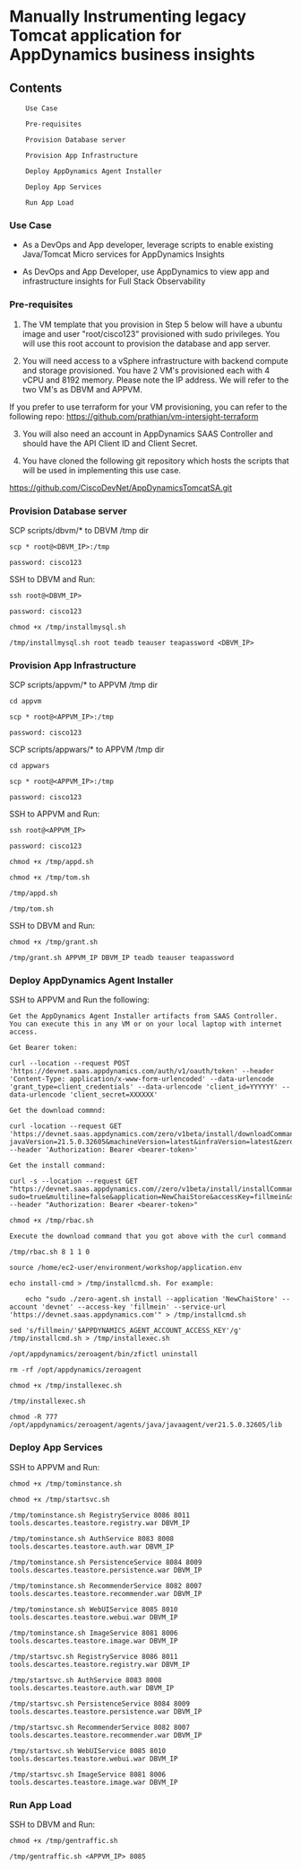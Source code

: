 # Manually Instrumenting legacy Tomcat application for AppDynamics business insights 
## Contents
        Use Case

        Pre-requisites

        Provision Database server

        Provision App Infrastructure

        Deploy AppDynamics Agent Installer

        Deploy App Services

        Run App Load


### Use Case

* As a DevOps and App developer, leverage scripts to enable existing Java/Tomcat Micro services for AppDynamics Insights

* As DevOps and App Developer, use AppDynamics to view app and infrastructure insights for Full Stack Observability


### Pre-requisites

1. The VM template that you provision in Step 5 below will have a ubuntu image and user "root/cisco123" provisioned with sudo privileges. You will use this root account to provision the database and app server.

2. You will need access to a vSphere infrastructure with backend compute and storage provisioned. You have 2 VM's provisioned each with 4 vCPU and 8192 memory. Please note the IP address. We will refer to the two VM's as DBVM and APPVM.

If you prefer to use terraform for your VM provisioning, you can refer to the following repo: https://github.com/prathjan/vm-intersight-terraform

3. You will also need an account in AppDynamics SAAS Controller and should have the API Client ID and Client Secret.

4. You have cloned the following git repository which hosts the scripts that will be used in implementing this use case. 

https://github.com/CiscoDevNet/AppDynamicsTomcatSA.git


### Provision Database server

SCP scripts/dbvm/* to DBVM /tmp dir

    scp * root@<DBVM_IP>:/tmp

    password: cisco123

SSH to DBVM and Run:

    ssh root@<DBVM_IP>

    password: cisco123

    chmod +x /tmp/installmysql.sh

    /tmp/installmysql.sh root teadb teauser teapassword <DBVM_IP>


### Provision App Infrastructure

SCP scripts/appvm/* to APPVM /tmp dir

    cd appvm

    scp * root@<APPVM_IP>:/tmp

    password: cisco123

SCP scripts/appwars/* to APPVM /tmp dir

    cd appwars

    scp * root@<APPVM_IP>:/tmp

    password: cisco123

SSH to APPVM and Run: 

    ssh root@<APPVM_IP>

    password: cisco123

    chmod +x /tmp/appd.sh

    chmod +x /tmp/tom.sh

    /tmp/appd.sh

    /tmp/tom.sh    

SSH to DBVM and Run: 

    chmod +x /tmp/grant.sh

    /tmp/grant.sh APPVM_IP DBVM_IP teadb teauser teapassword


### Deploy AppDynamics Agent Installer

SSH to APPVM and Run the following:     

    Get the AppDynamics Agent Installer artifacts from SAAS Controller. You can execute this in any VM or on your local laptop with internet access.

    Get Bearer token:

    curl --location --request POST 'https://devnet.saas.appdynamics.com/auth/v1/oauth/token' --header 'Content-Type: application/x-www-form-urlencoded' --data-urlencode 'grant_type=client_credentials' --data-urlencode 'client_id=YYYYYY' --data-urlencode 'client_secret=XXXXXX'

    Get the download commnd:

    curl -location --request GET 'https://devnet.saas.appdynamics.com/zero/v1beta/install/downloadCommand?javaVersion=21.5.0.32605&machineVersion=latest&infraVersion=latest&zeroVersion=latest&multiline=false' --header 'Authorization: Bearer <bearer-token>'

    Get the install command:

    curl -s --location --request GET "https://devnet.saas.appdynamics.com//zero/v1beta/install/installCommand?sudo=true&multiline=false&application=NewChaiStore&accessKey=fillmein&serviceUrl=https://devnet.saas.appdynamics.com" --header "Authorization: Bearer <bearer-token>"

    chmod +x /tmp/rbac.sh

    Execute the download command that you got above with the curl command

    /tmp/rbac.sh 8 1 1 0

    source /home/ec2-user/environment/workshop/application.env

    echo install-cmd > /tmp/installcmd.sh. For example: 

        echo "sudo ./zero-agent.sh install --application 'NewChaiStore' --account 'devnet' --access-key 'fillmein' --service-url 'https://devnet.saas.appdynamics.com'" > /tmp/installcmd.sh

    sed 's/fillmein/'$APPDYNAMICS_AGENT_ACCOUNT_ACCESS_KEY'/g' /tmp/installcmd.sh > /tmp/installexec.sh

    /opt/appdynamics/zeroagent/bin/zfictl uninstall

    rm -rf /opt/appdynamics/zeroagent

    chmod +x /tmp/installexec.sh

    /tmp/installexec.sh

    chmod -R 777 /opt/appdynamics/zeroagent/agents/java/javaagent/ver21.5.0.32605/lib


### Deploy App Services

SSH to APPVM and Run: 

    chmod +x /tmp/tominstance.sh

    chmod +x /tmp/startsvc.sh

    /tmp/tominstance.sh RegistryService 8086 8011 tools.descartes.teastore.registry.war DBVM_IP

    /tmp/tominstance.sh AuthService 8083 8008 tools.descartes.teastore.auth.war DBVM_IP

    /tmp/tominstance.sh PersistenceService 8084 8009 tools.descartes.teastore.persistence.war DBVM_IP

    /tmp/tominstance.sh RecommenderService 8082 8007 tools.descartes.teastore.recommender.war DBVM_IP

    /tmp/tominstance.sh WebUIService 8085 8010 tools.descartes.teastore.webui.war DBVM_IP

    /tmp/tominstance.sh ImageService 8081 8006 tools.descartes.teastore.image.war DBVM_IP

    /tmp/startsvc.sh RegistryService 8086 8011 tools.descartes.teastore.registry.war DBVM_IP

    /tmp/startsvc.sh AuthService 8083 8008 tools.descartes.teastore.auth.war DBVM_IP

    /tmp/startsvc.sh PersistenceService 8084 8009 tools.descartes.teastore.persistence.war DBVM_IP

    /tmp/startsvc.sh RecommenderService 8082 8007 tools.descartes.teastore.recommender.war DBVM_IP

    /tmp/startsvc.sh WebUIService 8085 8010 tools.descartes.teastore.webui.war DBVM_IP
    
    /tmp/startsvc.sh ImageService 8081 8006 tools.descartes.teastore.image.war DBVM_IP


### Run App Load

SSH to DBVM and Run: 

    chmod +x /tmp/gentraffic.sh

    /tmp/gentraffic.sh <APPVM_IP> 8085